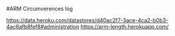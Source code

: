 #ARM Circumverences log

https://data.heroku.com/datastores/d40ac2f7-3ace-4ca2-b0b3-4ac6afb8fef8#administration
https://arm-length.herokuapp.com/
